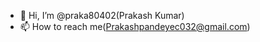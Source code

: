 - 👋 Hi, I’m @praka80402(Prakash Kumar)
- 📫 How to reach me(Prakashpandeyec032@gmail.com)

<!---
praka80402/praka80402 is a ✨ special ✨ repository because its `README.md` (this file) appears on your GitHub profile.
You can click the Preview link to take a look at your changes.
--->
